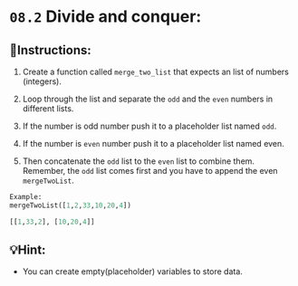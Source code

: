 # `08.2` Divide and conquer:

## 📝Instructions:

1. Create a function called `merge_two_list` that expects an list of numbers (integers).

2. Loop through the list and separate the `odd` and the `even` numbers in different lists.

3. If the number is odd number push it to a placeholder list named `odd`.

4. If the number is `even` number push it to a placeholder list named even.

5. Then concatenate the `odd` list to the `even` list to combine them. Remember, the `odd` list comes first and you have to append the even `mergeTwoList`.

```py
Example:
mergeTwoList([1,2,33,10,20,4])

[[1,33,2], [10,20,4]]
```

## 💡Hint:

+ You can create empty(placeholder) variables to store data.